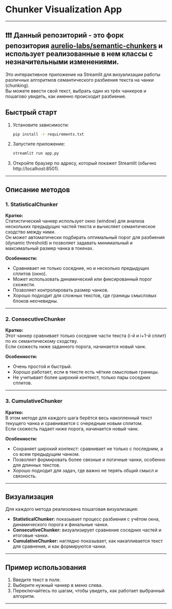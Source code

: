 # Chunker Visualization App

---
❗❗❗ Данный репозиторий - это форк репозитория [aurelio-labs/semantic-chunkers](https://github.com/aurelio-labs/semantic-chunkers) и использует реализованные в нем классы с незначительными изменениями.
---

Это интерактивное приложение на Streamlit для визуализации работы различных алгоритмов семантического разбиения текста на чанки (chunking).  
Вы можете ввести свой текст, выбрать один из трёх чанкеров и пошагово увидеть, как именно происходит разбиение.

## Быстрый старт

1. Установите зависимости:
   ```bash
   pip install -r requirements.txt
   ```
2. Запустите приложение:
   ```bash
   streamlit run app.py
   ```
3. Откройте браузер по адресу, который покажет Streamlit (обычно http://localhost:8501).

---

## Описание методов

### 1. StatisticalChunker

**Кратко:**  
Статистический чанкер использует окно (window) для анализа нескольких предыдущих частей текста и вычисляет семантическое сходство между ними.  
Он может автоматически подбирать оптимальный порог для разбиения (dynamic threshold) и позволяет задавать минимальный и максимальный размер чанка в токенах.

**Особенности:**
- Сравнивает не только соседние, но и несколько предыдущих сплитов (окно).
- Может использовать динамический или фиксированный порог схожести.
- Позволяет контролировать размер чанков.
- Хорошо подходит для сложных текстов, где границы смысловых блоков неочевидны.

---

### 2. ConsecutiveChunker

**Кратко:**  
Этот чанкер сравнивает только соседние части текста (i-й и i+1-й сплит) по их семантическому сходству.  
Если схожесть ниже заданного порога, начинается новый чанк.

**Особенности:**
- Очень простой и быстрый.
- Хорошо работает, если в тексте есть чёткие смысловые границы.
- Не учитывает более широкий контекст, только пары соседних сплитов.

---

### 3. CumulativeChunker

**Кратко:**  
В этом методе для каждого шага берётся весь накопленный текст текущего чанка и сравнивается с очередным новым сплитом.  
Если схожесть падает ниже порога, начинается новый чанк.

**Особенности:**
- Сохраняет широкий контекст: сравнивает не только с последним, а со всем предыдущим чанком.
- Позволяет формировать более связные и логичные чанки, особенно для длинных текстов.
- Хорошо подходит для задач, где важно не терять общий смысл и связность.

---

## Визуализация

Для каждого метода реализована пошаговая визуализация:
- **StatisticalChunker:** показывает процесс разбиения с учётом окна, динамического порога и финальные чанки.
- **ConsecutiveChunker:** визуализирует сравнение соседних частей и итоговые чанки.
- **CumulativeChunker:** наглядно показывает, как накапливается текст для сравнения, и как формируются чанки.

---

## Пример использования

1. Введите текст в поле.
2. Выберите нужный чанкер в меню слева.
3. Переключайтесь по шагам, чтобы увидеть, как работает выбранный алгоритм.

---

